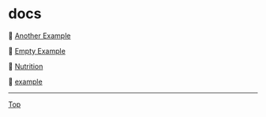# docs

<link rel="stylesheet" href="https://use.fontawesome.com/releases/v5.7.2/css/all.css" integrity="sha384-fnmOCqbTlWIlj8LyTjo7mOUStjsKC4pOpQbqyi7RrhN7udi9RwhKkMHpvLbHG9Sr" crossorigin="anonymous">

📁 [Another Example](Another%20Example/index)

📁 [Empty Example](Empty%20Example/index)

📁 [Nutrition](Nutrition/index)


📄 [example](example)


---
<a href="#top"><i class="fas fa-asterisk"></i> Top</a>